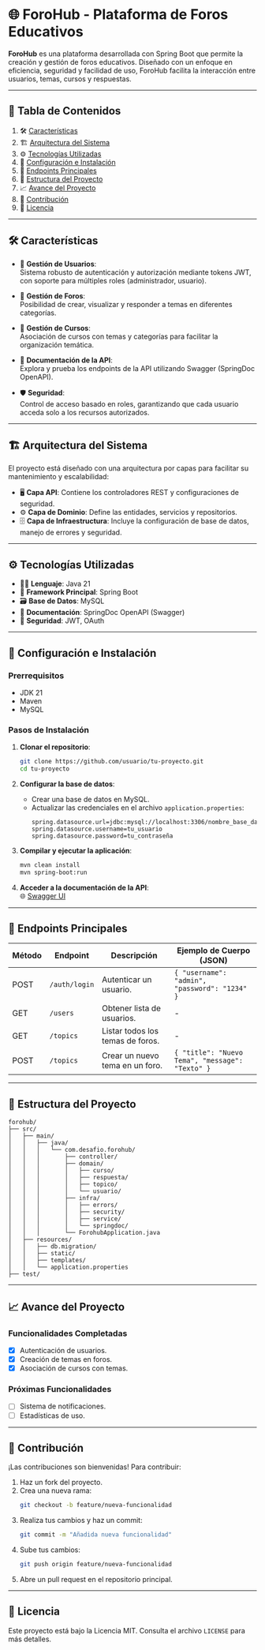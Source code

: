 
# 🌐 ForoHub - Plataforma de Foros Educativos  

**ForoHub** es una plataforma desarrollada con Spring Boot que permite la creación y gestión de foros educativos. Diseñado con un enfoque en eficiencia, seguridad y facilidad de uso, ForoHub facilita la interacción entre usuarios, temas, cursos y respuestas.  

---

## 📑 Tabla de Contenidos  
1. 🛠️ [Características](#características)  
2. 🏗️ [Arquitectura del Sistema](#arquitectura-del-sistema)  
3. ⚙️ [Tecnologías Utilizadas](#tecnologías-utilizadas)  
4. 🚀 [Configuración e Instalación](#configuración-e-instalación)  
5. 🔗 [Endpoints Principales](#endpoints-principales)  
6. 📂 [Estructura del Proyecto](#estructura-del-proyecto)  
7. 📈 [Avance del Proyecto](#avance-del-proyecto)  
8. 🤝 [Contribución](#contribución)  
9. 📜 [Licencia](#licencia)  

---

## 🛠️ Características  
- 🔐 **Gestión de Usuarios**:  
  Sistema robusto de autenticación y autorización mediante tokens JWT, con soporte para múltiples roles (administrador, usuario).  

- 📝 **Gestión de Foros**:  
  Posibilidad de crear, visualizar y responder a temas en diferentes categorías.  

- 📘 **Gestión de Cursos**:  
  Asociación de cursos con temas y categorías para facilitar la organización temática.  

- 📄 **Documentación de la API**:  
  Explora y prueba los endpoints de la API utilizando Swagger (SpringDoc OpenAPI).  

- 🛡️ **Seguridad**:  
  Control de acceso basado en roles, garantizando que cada usuario acceda solo a los recursos autorizados.  

---

## 🏗️ Arquitectura del Sistema  
El proyecto está diseñado con una arquitectura por capas para facilitar su mantenimiento y escalabilidad:  
- 🖥️ **Capa API**: Contiene los controladores REST y configuraciones de seguridad.  
- ⚙️ **Capa de Dominio**: Define las entidades, servicios y repositorios.  
- 🗄️ **Capa de Infraestructura**: Incluye la configuración de base de datos, manejo de errores y seguridad.  

---

## ⚙️ Tecnologías Utilizadas  
- 🧑‍💻 **Lenguaje**: Java 21  
- 🌱 **Framework Principal**: Spring Boot  
- 🗃️ **Base de Datos**: MySQL  
- 📜 **Documentación**: SpringDoc OpenAPI (Swagger)  
- 🔐 **Seguridad**: JWT, OAuth  

---

## 🚀 Configuración e Instalación  

### **Prerrequisitos**  
- JDK 21  
- Maven  
- MySQL  

### **Pasos de Instalación**  
1. **Clonar el repositorio**:  
   ```bash  
   git clone https://github.com/usuario/tu-proyecto.git  
   cd tu-proyecto  
   ```  

2. **Configurar la base de datos**:  
   - Crear una base de datos en MySQL.  
   - Actualizar las credenciales en el archivo `application.properties`:  
     ```properties  
     spring.datasource.url=jdbc:mysql://localhost:3306/nombre_base_datos  
     spring.datasource.username=tu_usuario  
     spring.datasource.password=tu_contraseña  
     ```  

3. **Compilar y ejecutar la aplicación**:  
   ```bash  
   mvn clean install  
   mvn spring-boot:run  
   ```  

4. **Acceder a la documentación de la API**:  
   🌐 [Swagger UI](http://localhost:8080/swagger-ui.html)  

---

## 🔗 Endpoints Principales  

| **Método** | **Endpoint**       | **Descripción**                          | **Ejemplo de Cuerpo (JSON)**            |  
|------------|--------------------|------------------------------------------|----------------------------------------|  
| POST       | `/auth/login`      | Autenticar un usuario.                   | `{ "username": "admin", "password": "1234" }` |  
| GET        | `/users`           | Obtener lista de usuarios.               | -                                      |  
| GET        | `/topics`          | Listar todos los temas de foros.         | -                                      |  
| POST       | `/topics`          | Crear un nuevo tema en un foro.          | `{ "title": "Nuevo Tema", "message": "Texto" }` |  

---

## 📂 Estructura del Proyecto  

```plaintext
forohub/
├── src/
│   ├── main/
│   │   ├── java/
│   │   │   └── com.desafio.forohub/
│   │   │       ├── controller/
│   │   │       ├── domain/
│   │   │       │   ├── curso/
│   │   │       │   ├── respuesta/
│   │   │       │   ├── topico/
│   │   │       │   └── usuario/
│   │   │       ├── infra/
│   │   │       │   ├── errors/
│   │   │       │   ├── security/
│   │   │       │   ├── service/
│   │   │       │   └── springdoc/
│   │   │       └── ForohubApplication.java
│   ├── resources/
│   │   ├── db.migration/
│   │   ├── static/
│   │   ├── templates/
│   │   └── application.properties
├── test/
```

---


## 📈 Avance del Proyecto  

### Funcionalidades Completadas  
- [x] Autenticación de usuarios.  
- [x] Creación de temas en foros.  
- [x] Asociación de cursos con temas.  

### Próximas Funcionalidades  
- [ ] Sistema de notificaciones.  
- [ ] Estadísticas de uso.  

---

## 🤝 Contribución  
¡Las contribuciones son bienvenidas! Para contribuir:  
1. Haz un fork del proyecto.  
2. Crea una nueva rama:  
   ```bash  
   git checkout -b feature/nueva-funcionalidad  
   ```  
3. Realiza tus cambios y haz un commit:  
   ```bash  
   git commit -m "Añadida nueva funcionalidad"  
   ```  
4. Sube tus cambios:  
   ```bash  
   git push origin feature/nueva-funcionalidad  
   ```  
5. Abre un pull request en el repositorio principal.  

---

## 📜 Licencia  
Este proyecto está bajo la Licencia MIT. Consulta el archivo `LICENSE` para más detalles.  

